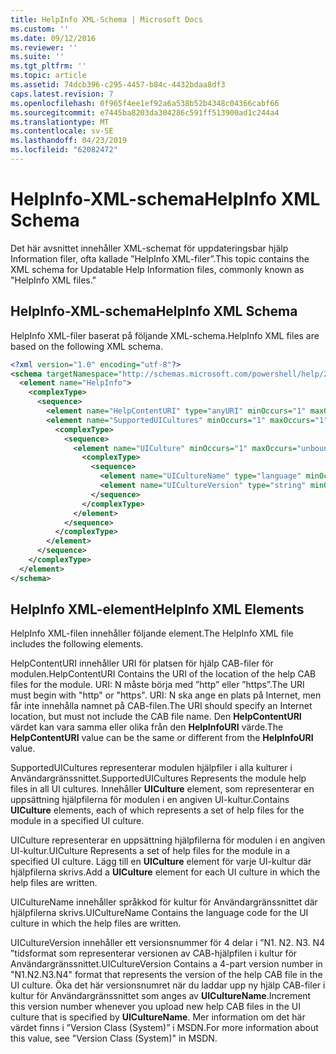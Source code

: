 ```yaml
---
title: HelpInfo XML-Schema | Microsoft Docs
ms.custom: ''
ms.date: 09/12/2016
ms.reviewer: ''
ms.suite: ''
ms.tgt_pltfrm: ''
ms.topic: article
ms.assetid: 74dcb396-c295-4457-b84c-4432bdaa8df3
caps.latest.revision: 7
ms.openlocfilehash: 0f965f4ee1ef92a6a538b52b4348c04366cabf66
ms.sourcegitcommit: e7445ba8203da304286c591ff513900ad1c244a4
ms.translationtype: MT
ms.contentlocale: sv-SE
ms.lasthandoff: 04/23/2019
ms.locfileid: "62082472"
---
```

# <a name="helpinfo-xml-schema"></a><span data-ttu-id="c2332-102">HelpInfo-XML-schema</span><span class="sxs-lookup"><span data-stu-id="c2332-102">HelpInfo XML Schema</span></span>

<span data-ttu-id="c2332-103">Det här avsnittet innehåller XML-schemat för uppdateringsbar hjälp Information filer, ofta kallade ”HelpInfo XML-filer”.</span><span class="sxs-lookup"><span data-stu-id="c2332-103">This topic contains the XML schema for Updatable Help Information files, commonly known as "HelpInfo XML files."</span></span>

## <a name="helpinfo-xml-schema"></a><span data-ttu-id="c2332-104">HelpInfo-XML-schema</span><span class="sxs-lookup"><span data-stu-id="c2332-104">HelpInfo XML Schema</span></span>

<span data-ttu-id="c2332-105">HelpInfo XML-filer baserat på följande XML-schema.</span><span class="sxs-lookup"><span data-stu-id="c2332-105">HelpInfo XML files are based on the following XML schema.</span></span>

```xml
<?xml version="1.0" encoding="utf-8"?>
<schema targetNamespace="http://schemas.microsoft.com/powershell/help/2010/05" xmlns="http://www.w3.org/2001/XMLSchema">
  <element name="HelpInfo">
    <complexType>
      <sequence>
        <element name="HelpContentURI" type="anyURI" minOccurs="1" maxOccurs="1" />
        <element name="SupportedUICultures" minOccurs="1" maxOccurs="1">
          <complexType>
            <sequence>
              <element name="UICulture" minOccurs="1" maxOccurs="unbounded">
                <complexType>
                  <sequence>
                    <element name="UICultureName" type="language" minOccurs="1" maxOccurs="1" />
                    <element name="UICultureVersion" type="string" minOccurs="1" maxOccurs="1" />
                  </sequence>
                </complexType>
              </element>
            </sequence>
          </complexType>
        </element>
      </sequence>
    </complexType>
  </element>
</schema>
```

## <a name="helpinfo-xml-elements"></a><span data-ttu-id="c2332-106">HelpInfo XML-element</span><span class="sxs-lookup"><span data-stu-id="c2332-106">HelpInfo XML Elements</span></span>

<span data-ttu-id="c2332-107">HelpInfo XML-filen innehåller följande element.</span><span class="sxs-lookup"><span data-stu-id="c2332-107">The HelpInfo XML file includes the following elements.</span></span>

<span data-ttu-id="c2332-108">HelpContentURI innehåller URI för platsen för hjälp CAB-filer för modulen.</span><span class="sxs-lookup"><span data-stu-id="c2332-108">HelpContentURI Contains the URI of the location of the help CAB files for the module.</span></span> <span data-ttu-id="c2332-109">URI: N måste börja med ”http” eller ”https”.</span><span class="sxs-lookup"><span data-stu-id="c2332-109">The URI must begin with "http" or "https".</span></span> <span data-ttu-id="c2332-110">URI: N ska ange en plats på Internet, men får inte innehålla namnet på CAB-filen.</span><span class="sxs-lookup"><span data-stu-id="c2332-110">The URI should specify an Internet location, but must not include the CAB file name.</span></span> <span data-ttu-id="c2332-111">Den **HelpContentURI** värdet kan vara samma eller olika från den **HelpInfoURI** värde.</span><span class="sxs-lookup"><span data-stu-id="c2332-111">The **HelpContentURI** value can be the  same or different from the **HelpInfoURI** value.</span></span>

<span data-ttu-id="c2332-112">SupportedUICultures representerar modulen hjälpfiler i alla kulturer i Användargränssnittet.</span><span class="sxs-lookup"><span data-stu-id="c2332-112">SupportedUICultures Represents the module help files in all UI cultures.</span></span> <span data-ttu-id="c2332-113">Innehåller **UICulture** element, som representerar en uppsättning hjälpfilerna för modulen i en angiven UI-kultur.</span><span class="sxs-lookup"><span data-stu-id="c2332-113">Contains **UICulture** elements, each of which represents a set of help files for the module in a specified UI culture.</span></span>

<span data-ttu-id="c2332-114">UICulture representerar en uppsättning hjälpfilerna för modulen i en angiven UI-kultur.</span><span class="sxs-lookup"><span data-stu-id="c2332-114">UICulture Represents a set of help files for the module in a specified UI culture.</span></span> <span data-ttu-id="c2332-115">Lägg till en **UICulture** element för varje UI-kultur där hjälpfilerna skrivs.</span><span class="sxs-lookup"><span data-stu-id="c2332-115">Add a **UICulture** element for each UI culture in which the help files are written.</span></span>

<span data-ttu-id="c2332-116">UICultureName innehåller språkkod för kultur för Användargränssnittet där hjälpfilerna skrivs.</span><span class="sxs-lookup"><span data-stu-id="c2332-116">UICultureName Contains the language code for the UI culture in which the help files are written.</span></span>

<span data-ttu-id="c2332-117">UICultureVersion innehåller ett versionsnummer för 4 delar i ”N1. N2. N3. N4 ”tidsformat som representerar versionen av CAB-hjälpfilen i kultur för Användargränssnittet.</span><span class="sxs-lookup"><span data-stu-id="c2332-117">UICultureVersion Contains a 4-part version number in "N1.N2.N3.N4" format that represents the version of the help CAB file in the UI culture.</span></span> <span data-ttu-id="c2332-118">Öka det här versionsnumret när du laddar upp ny hjälp CAB-filer i kultur för Användargränssnittet som anges av **UICultureName**.</span><span class="sxs-lookup"><span data-stu-id="c2332-118">Increment this version number whenever you upload new help CAB files in the UI culture that is specified by **UICultureName**.</span></span> <span data-ttu-id="c2332-119">Mer information om det här värdet finns i ”Version Class (System)” i MSDN.</span><span class="sxs-lookup"><span data-stu-id="c2332-119">For more information about this value, see "Version Class (System)" in MSDN.</span></span>